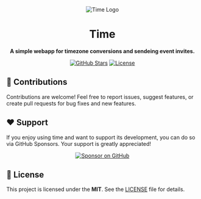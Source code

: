 <div align="center">
  <img src="https://raw.githubusercontent.com/upamanyudas/time.github.io/refs/heads/main/media/time.dmg.li.png" alt="Time Logo">
    
  # Time 

  **A simple webapp for timezone conversions and sendeing event invites.**
  
<div align="center">
    <a href="https://github.com/upamanyudas/time.github.io/stargazers"><img src="https://img.shields.io/github/stars/upamanyudas/time.github.io?style=flat-square" alt="GitHub Stars"></a>
    <a href="https://github.com/upamanyudas/time.github.io/blob/master/LICENSE"><img src="https://img.shields.io/github/license/upamanyudas/time.github.io?style=flat-square" alt="License"></a>
</div>

</div>

## 🤝 Contributions
Contributions are welcome! Feel free to report issues, suggest features, or create pull requests for bug fixes and new features.

## ❤️ Support
If you enjoy using time and want to support its development, you can do so via GitHub Sponsors. Your support is greatly appreciated!

<div align="center">
  <a href="https://github.com/sponsors/upamanyudas"><img src="https://img.shields.io/badge/Sponsor_on_GitHub-d75594?style=for-the-badge&logo=github&logoColor=white" alt="Sponsor on GitHub"></a>
</div>

## 📄 License
This project is licensed under the **MIT**. See the [LICENSE](LICENSE) file for details.
